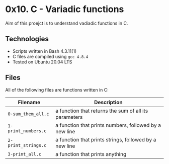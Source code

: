 # 0x10. C - Variadic functions

Aim of this proejct is to understand vadiadic functions in C.

## Technologies
* Scripts written in Bash 4.3.11(1)
* C files are compiled using `gcc 4.8.4`
* Tested on Ubuntu 20.04 LTS

## Files
All of the following files are functions written in C:

| Filename | Description |
| -------- | ----------- |
| `0-sum_them_all.c` | a function that returns the sum of all its parameters |
| `1-print_numbers.c` | a function that prints numbers, followed by a new line |
| `2-print_strings.c` | a function that prints strings, followed by a new line |
| `3-print_all.c` | a function that prints anything |
